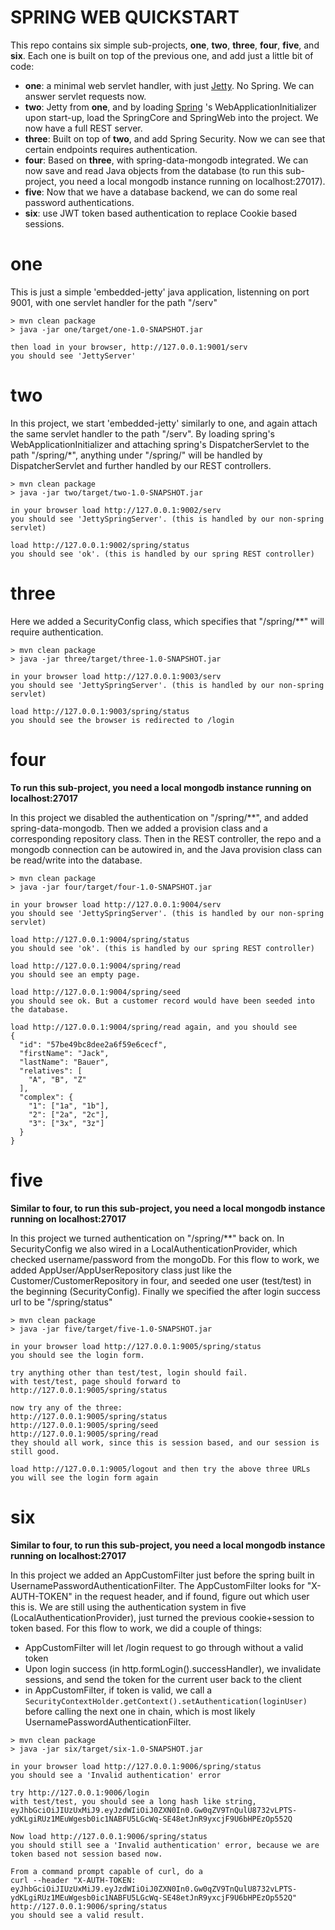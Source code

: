 SPRING WEB QUICKSTART
=====================

This repo contains six simple sub-projects, <b>one</b>, <b>two</b>, <b>three</b>, <b>four</b>, <b>five</b>, and <b>six</b>. Each one is built on top of the previous one, and add just a little bit of code:

- <b>one</b>: a minimal web servlet handler, with just <a href="http://www.eclipse.org/jetty/">Jetty</a>. No Spring. We can answer servlet requests now.
- <b>two</b>: Jetty from <b>one</b>, and by loading <a href="http://spring.io/">Spring</a> 's WebApplicationInitializer upon start-up, load the SpringCore and SpringWeb into the project. We now have a full REST server.
- <b>three</b>: Built on top of <b>two</b>, and add Spring Security. Now we can see that certain endpoints requires authentication.
- <b>four</b>: Based on <b>three</b>, with spring-data-mongodb integrated. We can now save and read Java objects from the database (to run this sub-project, you need a local mongodb instance running on localhost:27017).
- <b>five</b>: Now that we have a database backend, we can do some real password authentications.
- <b>six</b>: use JWT token based authentication to replace Cookie based sessions.

# one

This is just a simple 'embedded-jetty' java application, listenning on port 9001, with one servlet handler for the path "/serv"

```
> mvn clean package
> java -jar one/target/one-1.0-SNAPSHOT.jar

then load in your browser, http://127.0.0.1:9001/serv
you should see 'JettyServer'
```

# two

In this project, we start 'embedded-jetty' similarly to one, and again attach the same servlet handler to the path "/serv". By loading spring's WebApplicationInitializer and attaching spring's DispatcherServlet to the path "/spring/\*", anything under "/spring/" will be handled by DispatcherServlet and further handled by our REST controllers.

```
> mvn clean package
> java -jar two/target/two-1.0-SNAPSHOT.jar

in your browser load http://127.0.0.1:9002/serv
you should see 'JettySpringServer'. (this is handled by our non-spring servlet)

load http://127.0.0.1:9002/spring/status
you should see 'ok'. (this is handled by our spring REST controller)
```


# three

Here we added a SecurityConfig class, which specifies that "/spring/**" will require authentication.

```
> mvn clean package
> java -jar three/target/three-1.0-SNAPSHOT.jar

in your browser load http://127.0.0.1:9003/serv
you should see 'JettySpringServer'. (this is handled by our non-spring servlet)

load http://127.0.0.1:9003/spring/status
you should see the browser is redirected to /login
```

# four

<b>To run this sub-project, you need a local mongodb instance running on localhost:27017</b>

In this project we disabled the authentication on "/spring/**", and added spring-data-mongodb. Then we added a provision class and a corresponding repository class. Then in the REST controller, the repo and a mongodb connection can be autowired in, and the Java provision class can be read/write into the database.

```
> mvn clean package
> java -jar four/target/four-1.0-SNAPSHOT.jar

in your browser load http://127.0.0.1:9004/serv
you should see 'JettySpringServer'. (this is handled by our non-spring servlet)

load http://127.0.0.1:9004/spring/status
you should see 'ok'. (this is handled by our spring REST controller)

load http://127.0.0.1:9004/spring/read
you should see an empty page.

load http://127.0.0.1:9004/spring/seed
you should see ok. But a customer record would have been seeded into the database.

load http://127.0.0.1:9004/spring/read again, and you should see
{
  "id": "57be49bc8dee2a6f59e6cecf",
  "firstName": "Jack",
  "lastName": "Bauer",
  "relatives": [
    "A", "B", "Z"
  ],
  "complex": {
    "1": ["1a", "1b"],
    "2": ["2a", "2c"],
    "3": ["3x", "3z"]
  }
}
```

# five

<b>Similar to four, to run this sub-project, you need a local mongodb instance running on localhost:27017</b>

In this project we turned authentication on "/spring/\**" back on. In SecurityConfig we also wired in a LocalAuthenticationProvider, which checked username/password from the mongoDb. For this flow to work, we added AppUser/AppUserRepository class just like the Customer/CustomerRepository in four, and seeded one user (test/test) in the beginning (SecurityConfig). Finally we specified the after login success url to be "/spring/status"

```
> mvn clean package
> java -jar five/target/five-1.0-SNAPSHOT.jar

in your browser load http://127.0.0.1:9005/spring/status
you should see the login form.

try anything other than test/test, login should fail.
with test/test, page should forward to http://127.0.0.1:9005/spring/status

now try any of the three:
http://127.0.0.1:9005/spring/status
http://127.0.0.1:9005/spring/seed
http://127.0.0.1:9005/spring/read
they should all work, since this is session based, and our session is still good.

load http://127.0.0.1:9005/logout and then try the above three URLs you will see the login form again
```

# six

<b>Similar to four, to run this sub-project, you need a local mongodb instance running on localhost:27017</b>

In this project we added an AppCustomFilter just before the spring built in UsernamePasswordAuthenticationFilter. The AppCustomFilter looks for "X-AUTH-TOKEN" in the request header, and if found, figure out which user this is. We are still using the authentication system in five (LocalAuthenticationProvider), just turned the previous cookie+session to token based. For this flow to work, we did a couple of things:

- AppCustomFilter will let /login request to go through without a valid token
- Upon login success (in http.formLogin().successHandler), we invalidate sessions, and send the token for the current user back to the client
- in AppCustomFilter, if token is valid, we call a `SecurityContextHolder.getContext().setAuthentication(loginUser)` before calling the next one in chain, which is most likely UsernamePasswordAuthenticationFilter.

```
> mvn clean package
> java -jar six/target/six-1.0-SNAPSHOT.jar

in your browser load http://127.0.0.1:9006/spring/status
you should see a 'Invalid authentication' error

try http://127.0.0.1:9006/login
with test/test, you should see a long hash like string,
eyJhbGciOiJIUzUxMiJ9.eyJzdWIiOiJ0ZXN0In0.Gw0qZV9TnQulU8732vLPTS-ydKLgiRUz1MEuWgesb0ic1NABFU5LGcWq-SE48etJnR9yxcjF9U6bHPEzOp552Q

Now load http://127.0.0.1:9006/spring/status
you should still see a 'Invalid authentication' error, because we are token based not session based now.

From a command prompt capable of curl, do a
curl --header "X-AUTH-TOKEN: eyJhbGciOiJIUzUxMiJ9.eyJzdWIiOiJ0ZXN0In0.Gw0qZV9TnQulU8732vLPTS-ydKLgiRUz1MEuWgesb0ic1NABFU5LGcWq-SE48etJnR9yxcjF9U6bHPEzOp552Q" http://127.0.0.1:9006/spring/status
you should see a valid result.
```
